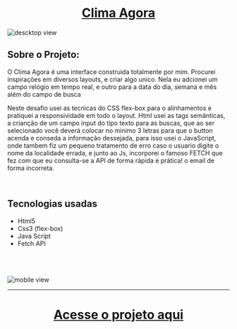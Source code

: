 


<div align="center"><h1><a href="https://climaagora-delta.vercel.app/">Clima Agora</a> </h1></div>


![descktop view](https://user-images.githubusercontent.com/105744700/232251565-36858e16-0a2f-44ce-add0-0f7b8c3899a7.png)




<h2> Sobre o Projeto: </h2>

   <p> O Clima Agora é uma interface construida totalmente por mim. Procurei inspirações em diversos layouts, e criar algo unico. Nela 
    eu adcionei um campo relógio em tempo real, e outro para a data do dia, semana e mês além do campo de busca</p>

  
  Neste desafio usei as tecnicas do CSS flex-box para o alinhamentos e pratiquei a responsividade em todo o layout. Html usei as tags semânticas, 
  a crianção de um campo input do tipo texto para as buscas, que ao ser selecionado você deverá colocar no minimo 3 letras para que o button acenda e conseda
  a informação dessejada, para isso usei o JavaScript, onde tambem fiz um pequeno tratamento de erro caso o usuario digite o nome da localidade errada, e junto 
  ao Js, incorporei o famoso FETCH que fez com que eu consulta-se a API de forma rápida e prática!
  o email de forma incorreta.
    

  <br>
 <h2> Tecnologias usadas </h2>

 - Html5 
 - Css3 (flex-box)
 - Java Script
 - Fetch API
 <br><br><br><br>

![mobile view](https://user-images.githubusercontent.com/105744700/232252265-9fb7328c-d53f-4e79-acd1-020c82910cdc.png)


  <hr>


<h1 align="center"><a href="https://climaagora-delta.vercel.app/"> Acesse o projeto aqui</a></h1>


